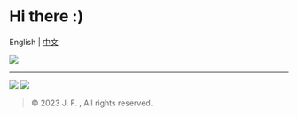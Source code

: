 # Hi there :)

English | [中文](https://beixinti.github.io/beixinti/docs/notion_homepage.html)

[![](https://img.shields.io/badge/-PayPal-142C8E.svg?style=for-the-badge&logo=paypal&logoColor=white&labelColor=3F51B5&color=C5CAE9)](https://paypal.me/beixin)

---

[![](https://img.shields.io/badge/-Telegram-2DA5E1.svg?style=for-the-badge&logo=telegram&logoColor=white&labelColor=03A9F4&color=B3E5FC)](https://t.me/beixinti)
[![](https://img.shields.io/badge/-Email-F44336.svg?style=for-the-badge&logo=gmail&logoColor=white&labelColor=F44336&color=FFCDD2)](mailto:beixinti@foxmail.com)

> © 2023 J. F. , All rights reserved. 
